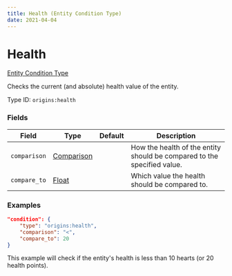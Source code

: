 ```yaml
---
title: Health (Entity Condition Type)
date: 2021-04-04
---
```


# Health

[Entity Condition Type](../entity_condition_types.md)

Checks the current (and absolute) health value of the entity.

Type ID: `origins:health`


### Fields

Field  | Type | Default | Description
-------|------|---------|-------------
`comparison` | [Comparison](../data_types/comparison.md) | | How the health of the entity should be compared to the specified value.
`compare_to` | [Float](../data_types/float.md) | | Which value the health should be compared to.


### Examples

```json
"condition": {
    "type": "origins:health",
    "comparison": "<",
    "compare_to": 20
}
```

This example will check if the entity's health is less than 10 hearts (or 20 health points).
